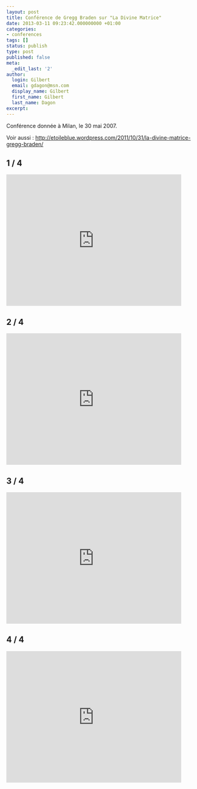 ```yaml
---
layout: post
title: Conférence de Gregg Braden sur "La Divine Matrice"
date: 2013-03-11 09:23:42.000000000 +01:00
categories:
- conferences
tags: []
status: publish
type: post
published: false
meta:
  _edit_last: '2'
author:
  login: Gilbert
  email: gdagon@msn.com
  display_name: Gilbert
  first_name: Gilbert
  last_name: Dagon
excerpt:
---
```

<p>Conférence donnée à Milan, le 30 mai 2007.</p>
<p>Voir aussi : <a href="http://etoileblue.wordpress.com/2011/10/31/la-divine-matrice-gregg-braden/">http://etoileblue.wordpress.com/2011/10/31/la-divine-matrice-gregg-braden/</a></p>
<h2>1 / 4</h2>
<p><iframe src="https://www.youtube.com/embed/1xCss_ck_Hk" height="345" width="460" allowfullscreen="" frameborder="0"></iframe></p>
<h2>2 / 4</h2>
<p><iframe src="https://www.youtube.com/embed/EUaYRByW_eM" height="345" width="460" allowfullscreen="" frameborder="0"></iframe></p>
<h2>3 / 4</h2>
<p><iframe src="https://www.youtube.com/embed/SFPMVw-LCaM" height="345" width="460" allowfullscreen="" frameborder="0"></iframe></p>
<h2>4 / 4</h2>
<p><iframe src="https://www.youtube.com/embed/nLWQlkjXCR0" height="345" width="460" allowfullscreen="" frameborder="0"></iframe></p>

